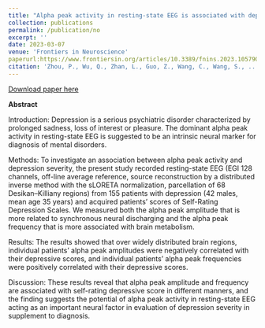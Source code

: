 ```yaml
---
title: "Alpha peak activity in resting-state EEG is associated with depressive score"
collection: publications
permalink: /publication/no
excerpt: ''
date: 2023-03-07
venue: 'Frontiers in Neuroscience'
paperurl:https://www.frontiersin.org/articles/10.3389/fnins.2023.1057908/full
citation: 'Zhou, P., Wu, Q., Zhan, L., Guo, Z., Wang, C., Wang, S., ... & Wu, X. (2023). &quot;Alpha peak activity in resting-state EEG is associated with depressive score.&quot; <i>Frontiers in Neuroscience</i>, 17, 1057908.'
---
```

[Download paper here](https://www.frontiersin.org/articles/10.3389/fnins.2023.1057908/full)

**Abstract**

Introduction: Depression is a serious psychiatric disorder characterized by prolonged sadness, loss of interest or pleasure. The dominant alpha peak activity in resting-state EEG is suggested to be an intrinsic neural marker for diagnosis of mental disorders.

Methods: To investigate an association between alpha peak activity and depression severity, the present study recorded resting-state EEG (EGI 128 channels, off-line average reference, source reconstruction by a distributed inverse method with the sLORETA normalization, parcellation of 68 Desikan–Killiany regions) from 155 patients with depression (42 males, mean age 35 years) and acquired patients’ scores of Self-Rating Depression Scales. We measured both the alpha peak amplitude that is more related to synchronous neural discharging and the alpha peak frequency that is more associated with brain metabolism.

Results: The results showed that over widely distributed brain regions, individual patients’ alpha peak amplitudes were negatively correlated with their depressive scores, and individual patients’ alpha peak frequencies were positively correlated with their depressive scores.

Discussion: These results reveal that alpha peak amplitude and frequency are associated with self-rating depressive score in different manners, and the finding suggests the potential of alpha peak activity in resting-state EEG acting as an important neural factor in evaluation of depression severity in supplement to diagnosis.

